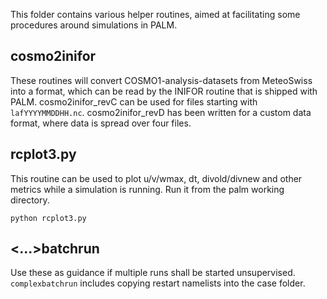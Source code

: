 This folder contains various helper routines, aimed at facilitating some procedures around simulations in PALM. 

## cosmo2inifor

These routines will convert COSMO1-analysis-datasets from MeteoSwiss into a format, which can be read by the INIFOR routine that is shipped with PALM.
cosmo2inifor_revC can be used for files starting with ``lafYYYYMMDDHH.nc``. cosmo2inifor_revD has been written for a custom data format, where data is spread over four files.

## rcplot3.py

This routine can be used to plot u/v/wmax, dt, divold/divnew and other metrics while a simulation is running. Run it from the palm working directory.
```
python rcplot3.py
```

## <...>batchrun

Use these as guidance if multiple runs shall be started unsupervised. ``complexbatchrun`` includes copying restart namelists into the case folder.
